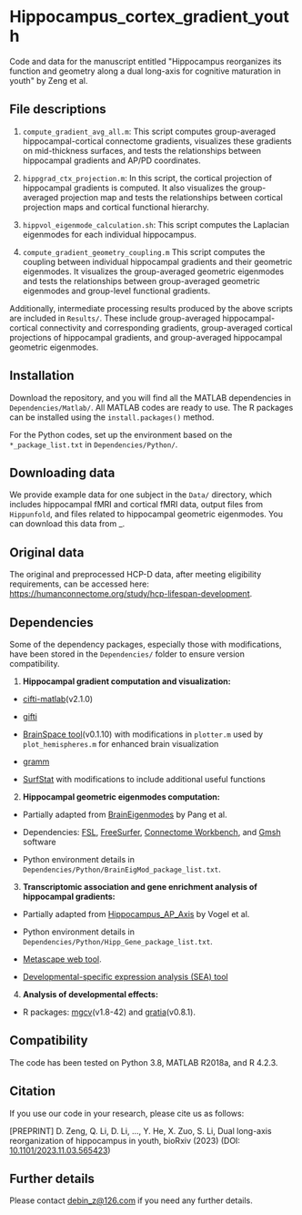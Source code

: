 # Hippocampus_cortex_gradient_youth

Code and data for the manuscript entitled "Hippocampus reorganizes its function and geometry along a dual long-axis for cognitive maturation in youth" by Zeng et al.

## File descriptions

1. `compute_gradient_avg_all.m`: This script computes group-averaged hippocampal-cortical connectome gradients, visualizes these gradients on mid-thickness surfaces, and tests the relationships between hippocampal gradients and AP/PD coordinates.

2. `hippgrad_ctx_projection.m`: In this script, the cortical projection of hippocampal gradients is computed. It also visualizes the group-averaged projection map and tests the relationships between cortical projection maps and cortical functional hierarchy.

3. `hippvol_eigenmode_calculation.sh`: This script computes the Laplacian eigenmodes for each individual hippocampus.

4. `compute_gradient_geometry_coupling.m` This script computes the coupling between individual hippocampal gradients and their geometric eigenmodes. It visualizes the group-averaged geometric eigenmodes and tests the relationships between group-averaged geometric eigenmodes and group-level functional gradients.

Additionally, intermediate processing results produced by the above scripts are included in `Results/`. These include group-averaged hippocampal-cortical connectivity and corresponding gradients, group-averaged cortical projections of hippocampal gradients, and group-averaged hippocampal geometric eigenmodes.

## Installation
Download the repository, and you will find all the MATLAB dependencies in  `Dependencies/Matlab/`. All MATLAB codes are ready to use. The R packages can be installed using the `install.packages()` method.

For the Python codes, set up the environment based on the `*_package_list.txt` in `Dependencies/Python/`. 

## Downloading data

We provide example data for one subject in the `Data/` directory, which includes hippocampal fMRI and cortical fMRI data, output files from `Hippunfold`, and files related to hippocampal geometric eigenmodes. You can download this data from _.

## Original data

The original and preprocessed HCP-D data, after meeting eligibility requirements, can be accessed here: https://humanconnectome.org/study/hcp-lifespan-development.

## Dependencies

Some of the dependency packages, especially those with modifications, have been stored in the `Dependencies/` folder to ensure version compatibility. 

1. **Hippocampal gradient computation and visualization:**

- [cifti-matlab](https://github.com/Washington-University/cifti-matlab)(v2.1.0)
	
- [gifti](https://github.com/gllmflndn/gifti)
	
- [BrainSpace tool](https://github.com/MICA-MNI/BrainSpace)(v0.1.10) with modifications in `plotter.m` used by `plot_hemispheres.m` for enhanced brain visualization 
	
- [gramm](https://github.com/piermorel/gramm)
	
- [SurfStat](https://math.mcgill.ca/keith/surfstat/) with modifications to include additional useful functions

2. **Hippocampal geometric eigenmodes computation:** 

- Partially adapted from [BrainEigenmodes](https://github.com/NSBLab/BrainEigenmodes/tree/main) by Pang et al.
	
- Dependencies: [FSL](https://fsl.fmrib.ox.ac.uk/fsl/fslwiki/FslInstallation), [FreeSurfer](https://surfer.nmr.mgh.harvard.edu/fswiki/DownloadAndInstall), [Connectome Workbench](https://www.humanconnectome.org/software/get-connectome-workbench), and [Gmsh](https://gmsh.info/) software
	
- Python environment details in `Dependencies/Python/BrainEigMod_package_list.txt`.

3. **Transcriptomic association and gene enrichment analysis of hippocampal gradients:** 

- Partially adapted from [Hippocampus_AP_Axis](https://github.com/illdopejake/Hippocampus_AP_Axis) by Vogel et al. 
	
- Python environment details in `Dependencies/Python/Hipp_Gene_package_list.txt`.
	
- [Metascape web tool](https://metascape.org/). 
	
- [Developmental-specific expression analysis (SEA) tool](http://doughertylab.wustl.edu/csea-tool-2/)

4. **Analysis of developmental effects:**
	
- R packages: [mgcv](https://rdocumentation.org/packages/mgcv/versions/1.8-42)(v1.8-42) and [gratia](https://rdocumentation.org/packages/gratia/versions/0.8.1)(v0.8.1).

## Compatibility

The code has been tested on Python 3.8, MATLAB R2018a, and R 4.2.3.

## Citation

If you use our code in your research, please cite us as follows:

[PREPRINT] D. Zeng, Q. Li, D. Li, ..., Y. He, X. Zuo, S. Li, Dual long-axis reorganization of hippocampus in youth, bioRxiv (2023) (DOI: [10.1101/2023.11.03.565423](https://www.biorxiv.org/content/10.1101/2023.11.03.565423v1.article-metrics))

## Further details

Please contact debin_z@126.com if you need any further details.
